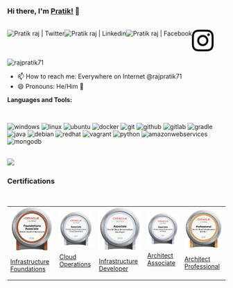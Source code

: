 ### Hi there, I'm [Pratik!](https://rajpratik71.github.io) 👋

<br />

<a href="https://twitter.com/rajpratik71">
  <img align="left" alt="Pratik raj | Twitter" height="50" src="https://devicons.github.io/devicon/devicon.git/icons/twitter/twitter-original.svg" />
</a>

<a href="https://linkedin.com/in/rajpratik71" target="_blank">
  <img align="left" alt="Pratik raj | Linkedin " height="50" src="https://devicons.github.io/devicon/devicon.git/icons/linkedin/linkedin-original.svg" />
</a>

<a href="https://www.instagram.com/rajpratik71/" target="blank">
  <img align="center" src="https://raw.githubusercontent.com/rajpratik71/rajpratik71/master/assets/instagram.svg" alt="Pratik raj | instagram" height="50" />
</a>

<a href="https://www.facebook.com/rajpratik71">
  <img align="left" alt="Pratik raj | Facebook" height="50" src="https://devicons.github.io/devicon/devicon.git/icons/facebook/facebook-original.svg" />
</a>

<br />
<br />

<img src="https://komarev.com/ghpvc/?username=rajpratik71" alt="rajpratik71" />

<br />

- 📫 How to reach me: Everywhere on Internet @rajpratik71
- 😄 Pronouns: He/Him :man:

<!--
**Rajpratik71/rajpratik71** is a ✨ _special_ ✨ repository because its `README.md` (this file) appears on your GitHub profile.

Here are some ideas to get you started:

- 🔭 I’m currently working on ...
- 🌱 I’m currently learning ...
- 👯 I’m looking to collaborate on ...
- 🤔 I’m looking for help with ...
- 💬 Ask me about ...
- ⚡ Fun fact: ...
-->

**Languages and Tools:**

<br />

<p align="left">
  <img src="https://devicons.github.io/devicon/devicon.git/icons/windows8/windows8-original.svg"  alt="windows" height="50"/>
  <img src="https://devicons.github.io/devicon/devicon.git/icons/linux/linux-original.svg"  alt="linux" height="50"/>
  <img src="https://devicons.github.io/devicon/devicon.git/icons/ubuntu/ubuntu-plain-wordmark.svg" alt="ubuntu" height="50"/>
  <img src="https://devicons.github.io/devicon/devicon.git/icons/docker/docker-original-wordmark.svg" alt="docker" height="50"/>
  <img src="https://devicons.github.io/devicon/devicon.git/icons/git/git-original-wordmark.svg" alt="git" height="50"/>
  <img src="https://devicons.github.io/devicon/devicon.git/icons/github/github-original-wordmark.svg" alt="github" height="50"/>
  <img src="https://devicons.github.io/devicon/devicon.git/icons/gitlab/gitlab-original-wordmark.svg" alt="gitlab" height="50"/>
  <img src="https://devicons.github.io/devicon/devicon.git/icons/gradle/gradle-plain-wordmark.svg" alt="gradle" height="50"/>
  <img src="https://devicons.github.io/devicon/devicon.git/icons/java/java-original-wordmark.svg" alt="java" height="50"/>
  <img src="https://devicons.github.io/devicon/devicon.git/icons/debian/debian-original-wordmark.svg" alt="debian" height="50"/>
  <img src="https://devicons.github.io/devicon/devicon.git/icons/redhat/redhat-original-wordmark.svg" alt="redhat" height="50"/>
  <img src="https://devicons.github.io/devicon/devicon.git/icons/vagrant/vagrant-original-wordmark.svg" alt="vagrant" height="50"/>
  <img src="https://devicons.github.io/devicon/devicon.git/icons/python/python-original-wordmark.svg" alt="python" height="50"/>
  <img src="https://devicons.github.io/devicon/devicon.git/icons/amazonwebservices/amazonwebservices-original-wordmark.svg" alt="amazonwebservices" height="50"/>
  <img src="https://devicons.github.io/devicon/devicon.git/icons/mongodb/mongodb-original-wordmark.svg" alt="mongodb" height="50"/>
  </p>

<br />

<img src="https://github-readme-stats.vercel.app/api?username=rajpratik71&hide_border=true&show_icons=true">

<br />

### Certifications

<br />

<table>
<tr>
<td>

<a href="https://www.youracclaim.com/badges/a6b0ec1d-65ca-4d3d-bfb8-b677a57e1838/public_url">
  <img alt="Infrastructure Foundations" width="100" src="https://raw.githubusercontent.com/rajpratik71/rajpratik71/master/assets/03_Oracle_Cloud_Infrastructure_Foundations_Associate.png" />
</a>

[Infrastructure Foundations](https://www.youracclaim.com/badges/a6b0ec1d-65ca-4d3d-bfb8-b677a57e1838/public_url)

</td>
<td>

<a href="https://www.youracclaim.com/badges/68539059-a7f3-49a0-8368-8c9e267fc090/public_url">
  <img alt="Cloud Operations" width="100" src="https://raw.githubusercontent.com/rajpratik71/rajpratik71/master/assets/09_Associate_OCI_Cloud_Operations_2019.png" />
</a>

[Cloud Operations](https://www.youracclaim.com/badges/68539059-a7f3-49a0-8368-8c9e267fc090/public_url)

</td>
<td>

<a href="https://www.youracclaim.com/badges/79230558-3219-4d59-a97d-6e245c83319e/public_url">
  <img alt="Infrastructure Developer" width="100" src="https://raw.githubusercontent.com/rajpratik71/rajpratik71/master/assets/03_Oracle-Cloud_Infrastructure_Developer_Associate.png" />
</a>

[Infrastructure Developer](https://www.youracclaim.com/badges/79230558-3219-4d59-a97d-6e245c83319e/public_url)

</td>
<td>

<a href="https://www.youracclaim.com/badges/6646230c-43e0-458a-a105-d7920f2986c2/public_url">
  <img alt="Architect Associate" width="100" src="https://raw.githubusercontent.com/rajpratik71/rajpratik71/master/assets/08_Associate_OCI_Architect_2019.png" />
</a>

[Architect Associate](https://www.youracclaim.com/badges/6646230c-43e0-458a-a105-d7920f2986c2/public_url)

</td>
<td>

<a href="https://www.youracclaim.com/badges/5ebede9a-353b-4e39-ab9f-869e16c24bec/public_url">
  <img alt="Architect Professional" width="100" src="https://raw.githubusercontent.com/rajpratik71/rajpratik71/master/assets/11_OCI_Architect_Professional_2019.png" />
</a>

[Architect Professional](https://www.youracclaim.com/badges/5ebede9a-353b-4e39-ab9f-869e16c24bec/public_url)

</td>
</tr>
</table>

<!--
<img src="https://github.com/rajpratik71/rajpratik71/blob/master/images/stat.svg" alt="My Activity"/>
-->
